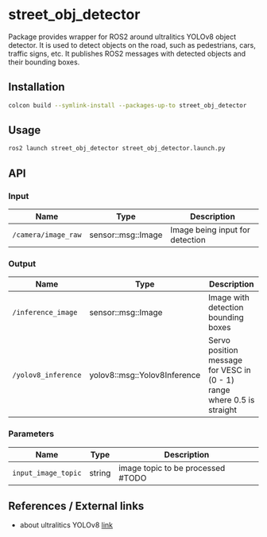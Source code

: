 # street_obj_detector
<!-- Required -->
<!-- Package description -->
Package provides wrapper for ROS2 around ultralitics YOLOv8 object detector. It is used to detect objects on the road, such as pedestrians, cars, traffic signs, etc. It publishes ROS2 messages with detected objects and their bounding boxes.

## Installation
<!-- Required -->
<!-- Things to consider:
    - How to build package? 
    - Are there any other 3rd party dependencies required? -->

```bash
colcon build --symlink-install --packages-up-to street_obj_detector
```

## Usage
<!-- Required -->
<!-- Things to consider:
    - Launching package. 
    - Exposed API (example service/action call. -->

```bash
ros2 launch street_obj_detector street_obj_detector.launch.py
```

## API
<!-- Required -->
<!-- Things to consider:
    - How do you use the package / API? -->

### Input

| Name         | Type                  | Description  |
| ------------ | --------------------- | ------------ |
| `/camera/image_raw` | sensor::msg::Image | Image being input for detection |

### Output

| Name         | Type                  | Description  |
| ------------ | --------------------- | ------------ |
| `/inference_image` | sensor::msg::Image | Image with detection bounding boxes |
| `/yolov8_inference` | yolov8::msg::Yolov8Inference | Servo position message for VESC in (0 - 1) range where 0.5 is straight |


### Parameters

| Name         | Type | Description  |
| ------------ | ---- | ------------ |
| `input_image_topic` | string  | image topic to be processed #TODO  |

## References / External links
<!-- Optional -->
- about ultralitics YOLOv8 [link](https://docs.ultralytics.com/usage/python/)
